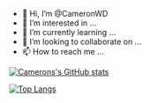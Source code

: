 - 👋 Hi, I’m @CameronWD
- 👀 I’m interested in ...
- 🌱 I’m currently learning ...
- 💞️ I’m looking to collaborate on ...
- 📫 How to reach me ...

<!---
CameronWD/CameronWD is a ✨ special ✨ repository because its `README.md` (this file) appears on your GitHub profile.
You can click the Preview link to take a look at your changes.
--->


[![Camerons's GitHub stats](https://github-readme-stats.vercel.app/api?username=CameronWD)](https://github.com/anuraghazra/github-readme-stats)

[![Top Langs](https://github-readme-stats.vercel.app/api/top-langs/?username=CameronWD)](https://github.com/anuraghazra/github-readme-stats)
